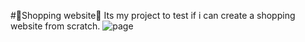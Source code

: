 #🛒Shopping website🛒
Its my project to test if i can create a shopping website from scratch.
![page](https://github.com/user-attachments/assets/b65b3337-4417-4930-a31c-00c82a4e4bcb)


